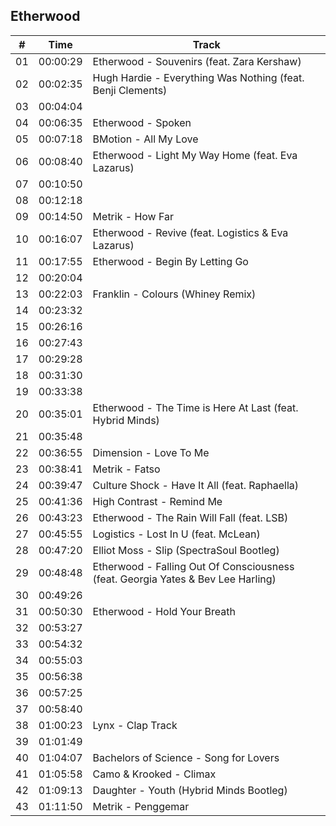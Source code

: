 ## Etherwood

| \#  | Time     | Track                                                                            |
| --- | -------- | -------------------------------------------------------------------------------- |
| 01  | 00:00:29 | Etherwood - Souvenirs (feat. Zara Kershaw)                                       |
| 02  | 00:02:35 | Hugh Hardie - Everything Was Nothing (feat. Benji Clements)                      |
| 03  | 00:04:04 |                                                                                  |
| 04  | 00:06:35 | Etherwood - Spoken                                                               |
| 05  | 00:07:18 | BMotion - All My Love                                                            |
| 06  | 00:08:40 | Etherwood - Light My Way Home (feat. Eva Lazarus)                                |
| 07  | 00:10:50 |                                                                                  |
| 08  | 00:12:18 |                                                                                  |
| 09  | 00:14:50 | Metrik - How Far                                                                 |
| 10  | 00:16:07 | Etherwood - Revive (feat. Logistics & Eva Lazarus)                               |
| 11  | 00:17:55 | Etherwood - Begin By Letting Go                                                  |
| 12  | 00:20:04 |                                                                                  |
| 13  | 00:22:03 | Franklin - Colours (Whiney Remix)                                                |
| 14  | 00:23:32 |                                                                                  |
| 15  | 00:26:16 |                                                                                  |
| 16  | 00:27:43 |                                                                                  |
| 17  | 00:29:28 |                                                                                  |
| 18  | 00:31:30 |                                                                                  |
| 19  | 00:33:38 |                                                                                  |
| 20  | 00:35:01 | Etherwood - The Time is Here At Last (feat. Hybrid Minds)                        |
| 21  | 00:35:48 |                                                                                  |
| 22  | 00:36:55 | Dimension - Love To Me                                                           |
| 23  | 00:38:41 | Metrik - Fatso                                                                   |
| 24  | 00:39:47 | Culture Shock - Have It All (feat. Raphaella)                                    |
| 25  | 00:41:36 | High Contrast - Remind Me                                                        |
| 26  | 00:43:23 | Etherwood - The Rain Will Fall (feat. LSB)                                       |
| 27  | 00:45:55 | Logistics - Lost In U (feat. McLean)                                             |
| 28  | 00:47:20 | Elliot Moss - Slip (SpectraSoul Bootleg)                                         |
| 29  | 00:48:48 | Etherwood - Falling Out Of Consciousness (feat. Georgia Yates & Bev Lee Harling) |
| 30  | 00:49:26 |                                                                                  |
| 31  | 00:50:30 | Etherwood - Hold Your Breath                                                     |
| 32  | 00:53:27 |                                                                                  |
| 33  | 00:54:32 |                                                                                  |
| 34  | 00:55:03 |                                                                                  |
| 35  | 00:56:38 |                                                                                  |
| 36  | 00:57:25 |                                                                                  |
| 37  | 00:58:40 |                                                                                  |
| 38  | 01:00:23 | Lynx - Clap Track                                                                |
| 39  | 01:01:49 |                                                                                  |
| 40  | 01:04:07 | Bachelors of Science - Song for Lovers                                           |
| 41  | 01:05:58 | Camo & Krooked - Climax                                                          |
| 42  | 01:09:13 | Daughter - Youth (Hybrid Minds Bootleg)                                          |
| 43  | 01:11:50 | Metrik - Penggemar                                                               |